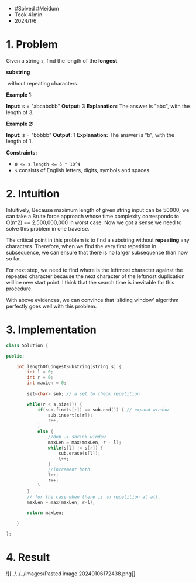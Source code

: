 
- #Solved #Meidum 
- Took 41min
- 2024/1/6

# 1. Problem
Given a string `s`, find the length of the **longest** 

**substring**

 without repeating characters.

**Example 1:**

**Input:** s = "abcabcbb"
**Output:** 3
**Explanation:** The answer is "abc", with the length of 3.

**Example 2:**

**Input:** s = "bbbbb"
**Output:** 1
**Explanation:** The answer is "b", with the length of 1.

**Constraints:**

- `0 <= s.length <= 5 * 10^4`
- `s` consists of English letters, digits, symbols and spaces.

# 2. Intuition

Intuitively, Because maximum length of given string input can be 50000, we can take a Brute force approach whose time complexity corresponds to O(n^2) == 2,500,000,000 in worst case.
Now we got a sense we need to solve this problem in one traverse.

The critical point in this problem is to find a substring without **repeating** any characters.
Therefore, when we find the very first repetition in subsequence, we can ensure that there is no larger subsequence than now so far.

For next step, we need to find where is the leftmost character against the repeated character because the next character of the leftmost duplication will be new start point.
I think that the search time is inevitable for this procedure.

With above evidences, we can convince that 'sliding window' algorithm perfectly goes well with this problem.

# 3. Implementation
```cpp
class Solution {

public:

    int lengthOfLongestSubstring(string s) {
        int l = 0;
        int r = 0;
        int maxLen = 0;
        
        set<char> sub; // a set to check repetition

        while(r < s.size()) {
            if(sub.find(s[r]) == sub.end()) { // expand window
                sub.insert(s[r]);
                r++;
            }
            else {
                //dup -> shrink window
                maxLen = max(maxLen, r - l);
                while(s[l] != s[r]) {
                    sub.erase(s[l]);
                    l++;
                }
				//increment both
                l++;
                r++;
            }
        }
        // for the case when there is no repetition at all.
        maxLen = max(maxLen, r-l);

        return maxLen;

    }

};
```

# 4. Result
![[../../../images/Pasted image 20240106172438.png]]
